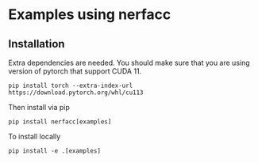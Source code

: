 # Examples using nerfacc

## Installation

Extra dependencies are needed.
You should make sure that you are using version of pytorch that support CUDA 11.

```
pip install torch --extra-index-url https://download.pytorch.org/whl/cu113
```

Then install via pip

```
pip install nerfacc[examples]
```

To install locally

```
pip install -e .[examples]
```

